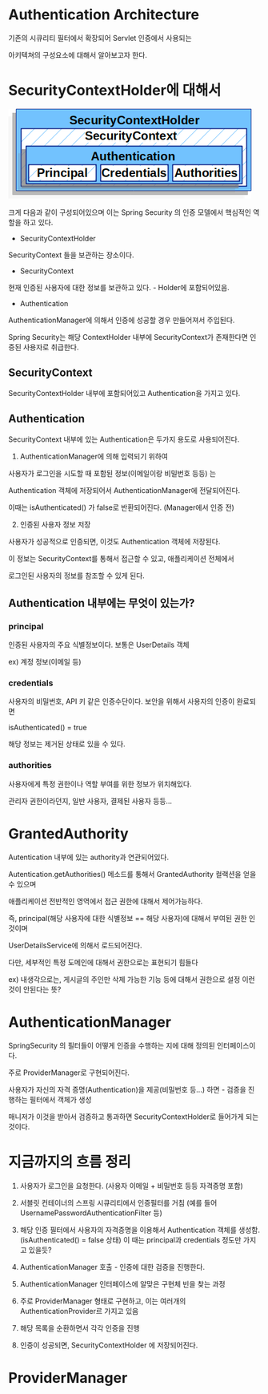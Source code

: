 # Authentication Architecture

기존의 시큐리티 필터에서 확장되어 Servlet 인증에서 사용되는

아키텍쳐의 구성요소에 대해서 알아보고자 한다.

# SecurityContextHolder에 대해서

![img_3.png](img_3.png)

크게 다음과 같이 구성되어있으며 이는 Spring Security 의 인증 모델에서
핵심적인 역할을 하고 있다.

- SecurityContextHolder

SecurityContext 들을 보관하는 장소이다.

- SecurityContext

현재 인증된 사용자에 대한 정보를 보관하고 있다. - Holder에 포함되어있음.

- Authentication

AuthenticationManager에 의해서 인증에 성공할 경우 만들어져서 주입된다.

Spring Security는 해당 ContextHolder 내부에 SecurityContext가 존재한다면 인증된 사용자로 취급한다.

## SecurityContext

SecurityContextHolder 내부에 포함되어있고 Authentication을 가지고 있다.

## Authentication

SecurityContext 내부에 있는 Authentication은 두가지 용도로 사용되어진다.

1. AuthenticationManager에 의해 입력되기 위하여

사용자가 로그인을 시도할 때 포함된 정보(이메일이랑 비밀번호 등등) 는

Authentication 객체에 저장되어서 AuthenticationManager에 전달되어진다.

이때는 isAuthenticated() 가 false로 반환되어진다. (Manager에서 인증 전)

2. 인증된 사용자 정보 저장

사용자가 성공적으로 인증되면, 이것도 Authentication 객체에 저장된다.

이 정보는 SecurityContext를 통해서 접근할 수 있고, 애플리케이션 전체에서

로그인된 사용자의 정보를 참조할 수 있게 된다.

## Authentication 내부에는 무엇이 있는가?

### principal

인증된 사용자의 주요 식별정보이다. 보통은 UserDetails 객체

ex) 계정 정보(이메일 등)

### credentials

사용자의 비밀번호, API 키 같은 인증수단이다. 보안을 위해서 사용자의 인증이 완료되면

isAuthenticated() = true

해당 정보는 제거된 상태로 있을 수 있다.

### authorities

사용자에게 특정 권한이나 역할 부여를 위한 정보가 위치해있다.

관리자 권한이라던지, 일반 사용자, 결제된 사용자 등등...

# GrantedAuthority

Autentication 내부에 있는 authority과 연관되어있다.

Autentication.getAuthorities() 메소드를 통해서 GrantedAuthority 컬랙션을 얻을 수 있으며

애플리케이션 전반적인 영역에서 접근 권한에 대해서 제어가능하다.

즉, principal(해당 사용자에 대한 식별정보 == 해당 사용자)에 대해서 부여된 권한 인 것이며

UserDetailsService에 의해서 로드되어진다.

다만, 세부적인 특정 도메인에 대해서 권한으로는 표현되기 힘들다

ex) 내생각으로는, 게시글의 주인만 삭제 가능한 기능 등에 대해서 권한으로 설정 이런 것이 안된다는 뜻?

# AuthenticationManager

SpringSecurity 의 필터들이 어떻게 인증을 수행하는 지에 대해 정의된 인터페이스이다.

주로 ProviderManager로 구현되어진다.

사용자가 자신의 자격 증명(Authentication)을 제공(비밀번호 등...) 하면 - 검증을 진행하는 필터에서 객체가 생성

매니저가 이것을 받아서 검증하고 통과하면 SecurityContextHolder로 들어가게 되는 것이다.


# 지금까지의 흐름 정리

1. 사용자가 로그인을 요청한다. (사용자 이메일 + 비밀번호 등등 자격증명 포함)

2. 서블릿 컨테이너의 스프링 시큐리티에서 인증필터를 거침 (예를 들어 UsernamePasswordAuthenticationFilter 등)

3. 해당 인증 필터에서 사용자의 자격증명을 이용해서 Authentication 객체를 생성함. (isAuthenticated() = false 상태)
    이 때는 principal과 credentials 정도만 가지고 있을듯?

4. AuthenticationManager 호출 - 인증에 대한 검증을 진행한다.

5. AuthenticationManager 인터페이스에 알맞은 구현체 빈을 찾는 과정

6. 주로 ProviderManager 형태로 구현하고, 이는 여러개의 AuthenticationProvider르 가지고 있음

7. 해당 목록을 순환하면서 각각 인증을 진행

8. 인증이 성공되면, SecurityContextHolder 에 저장되어진다.


# ProviderManager

